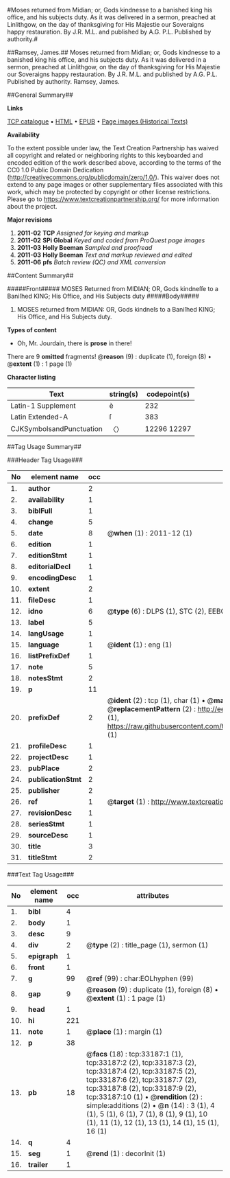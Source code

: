 #Moses returned from Midian; or, Gods kindnesse to a banished king his office, and his subjects duty. As it was delivered in a sermon, preached at Linlithgow, on the day of thanksgiving for His Majestie our Soveraigns happy restauration. By J.R. M.L. and published by A.G. P.L. Published by authority.#

##Ramsey, James.##
Moses returned from Midian; or, Gods kindnesse to a banished king his office, and his subjects duty. As it was delivered in a sermon, preached at Linlithgow, on the day of thanksgiving for His Majestie our Soveraigns happy restauration. By J.R. M.L. and published by A.G. P.L. Published by authority.
Ramsey, James.

##General Summary##

**Links**

[TCP catalogue](http://www.ota.ox.ac.uk/tcp/)  • 
[HTML](http://tei.it.ox.ac.uk/tcp/Texts-HTML/free/A57/A57856.html)  • 
[EPUB](http://tei.it.ox.ac.uk/tcp/Texts-EPUB/free/A57/A57856.epub) • 
[Page images (Historical Texts)](https://historicaltexts.jisc.ac.uk/eebo-99828756e)

**Availability**

To the extent possible under law, the Text Creation Partnership has waived all copyright and related or neighboring rights to this keyboarded and encoded edition of the work described above, according to the terms of the CC0 1.0 Public Domain Dedication (http://creativecommons.org/publicdomain/zero/1.0/). This waiver does not extend to any page images or other supplementary files associated with this work, which may be protected by copyright or other license restrictions. Please go to https://www.textcreationpartnership.org/ for more information about the project.

**Major revisions**

1. __2011-02__ __TCP__ *Assigned for keying and markup*
1. __2011-02__ __SPi Global__ *Keyed and coded from ProQuest page images*
1. __2011-03__ __Holly Beeman__ *Sampled and proofread*
1. __2011-03__ __Holly Beeman__ *Text and markup reviewed and edited*
1. __2011-06__ __pfs__ *Batch review (QC) and XML conversion*

##Content Summary##

#####Front#####
MOSES Returned from MIDIAN; OR, Gods kindneſſe to a Baniſhed KING; His Office, and His Subjects duty
#####Body#####

1. MOSES returned from MIDIAN: OR, Gods kindneſs to a Baniſhed KING; His Office, and His Subjects duty.

**Types of content**

  * Oh, Mr. Jourdain, there is **prose** in there!

There are 9 **omitted** fragments! 
 @__reason__ (9) : duplicate (1), foreign (8)  •  @__extent__ (1) : 1 page (1)

**Character listing**


|Text|string(s)|codepoint(s)|
|---|---|---|
|Latin-1 Supplement|è|232|
|Latin Extended-A|ſ|383|
|CJKSymbolsandPunctuation|〈〉|12296 12297|

##Tag Usage Summary##

###Header Tag Usage###

|No|element name|occ|attributes|
|---|---|---|---|
|1.|__author__|2||
|2.|__availability__|1||
|3.|__biblFull__|1||
|4.|__change__|5||
|5.|__date__|8| @__when__ (1) : 2011-12 (1)|
|6.|__edition__|1||
|7.|__editionStmt__|1||
|8.|__editorialDecl__|1||
|9.|__encodingDesc__|1||
|10.|__extent__|2||
|11.|__fileDesc__|1||
|12.|__idno__|6| @__type__ (6) : DLPS (1), STC (2), EEBO-CITATION (1), PROQUEST (1), VID (1)|
|13.|__label__|5||
|14.|__langUsage__|1||
|15.|__language__|1| @__ident__ (1) : eng (1)|
|16.|__listPrefixDef__|1||
|17.|__note__|5||
|18.|__notesStmt__|2||
|19.|__p__|11||
|20.|__prefixDef__|2| @__ident__ (2) : tcp (1), char (1)  •  @__matchPattern__ (2) : ([0-9\-]+):([0-9IVX]+) (1), (.+) (1)  •  @__replacementPattern__ (2) : http://eebo.chadwyck.com/downloadtiff?vid=$1&page=$2 (1), https://raw.githubusercontent.com/textcreationpartnership/Texts/master/tcpchars.xml#$1 (1)|
|21.|__profileDesc__|1||
|22.|__projectDesc__|1||
|23.|__pubPlace__|2||
|24.|__publicationStmt__|2||
|25.|__publisher__|2||
|26.|__ref__|1| @__target__ (1) : http://www.textcreationpartnership.org/docs/. (1)|
|27.|__revisionDesc__|1||
|28.|__seriesStmt__|1||
|29.|__sourceDesc__|1||
|30.|__title__|3||
|31.|__titleStmt__|2||


###Text Tag Usage###

|No|element name|occ|attributes|
|---|---|---|---|
|1.|__bibl__|4||
|2.|__body__|1||
|3.|__desc__|9||
|4.|__div__|2| @__type__ (2) : title_page (1), sermon (1)|
|5.|__epigraph__|1||
|6.|__front__|1||
|7.|__g__|99| @__ref__ (99) : char:EOLhyphen (99)|
|8.|__gap__|9| @__reason__ (9) : duplicate (1), foreign (8)  •  @__extent__ (1) : 1 page (1)|
|9.|__head__|1||
|10.|__hi__|221||
|11.|__note__|1| @__place__ (1) : margin (1)|
|12.|__p__|38||
|13.|__pb__|18| @__facs__ (18) : tcp:33187:1 (1), tcp:33187:2 (2), tcp:33187:3 (2), tcp:33187:4 (2), tcp:33187:5 (2), tcp:33187:6 (2), tcp:33187:7 (2), tcp:33187:8 (2), tcp:33187:9 (2), tcp:33187:10 (1)  •  @__rendition__ (2) : simple:additions (2)  •  @__n__ (14) : 3 (1), 4 (1), 5 (1), 6 (1), 7 (1), 8 (1), 9 (1), 10 (1), 11 (1), 12 (1), 13 (1), 14 (1), 15 (1), 16 (1)|
|14.|__q__|4||
|15.|__seg__|1| @__rend__ (1) : decorInit (1)|
|16.|__trailer__|1||

